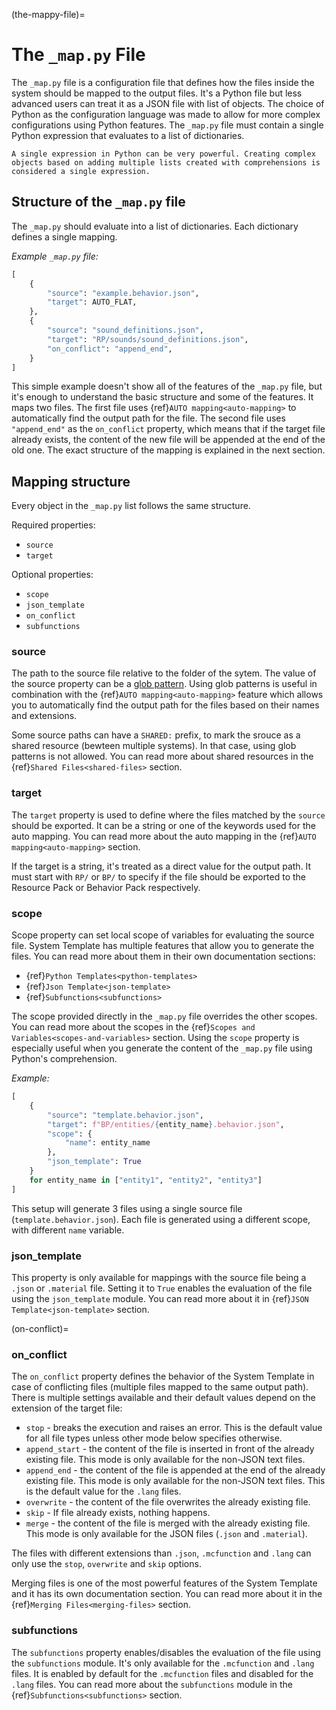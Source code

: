(the-mappy-file)=
# The `_map.py` File

The `_map.py` file is a configuration file that defines how the files inside the system should be mapped to the output files. It's a Python file but less advanced users can treat it as a JSON file with list of objects. The choice of Python as the configuration language was made to allow for more complex configurations using Python features. The `_map.py` file must contain a single Python expression that evaluates to a list of dictionaries.

```{note}
A single expression in Python can be very powerful. Creating complex objects based on adding multiple lists created with comprehensions is considered a single expression.
```

## Structure of the `_map.py` file

The `_map.py` should evaluate into a list of dictionaries. Each dictionary defines a single mapping. 

_Example `_map.py` file:_
```py
[
    {
        "source": "example.behavior.json",
        "target": AUTO_FLAT,
    },
    {
        "source": "sound_definitions.json",
        "target": "RP/sounds/sound_definitions.json",
        "on_conflict": "append_end",
    }
]
```

This simple example doesn't show all of the features of the `_map.py` file, but it's enough to understand the basic structure and some of the features. It maps two files. The first file uses {ref}`AUTO mapping<auto-mapping>` to automatically find the output path for the file. The second file uses `"append_end"` as the `on_conflict` property, which means that if the target file already exists, the content of the new file will be appended at the end of the old one. The exact structure of the mapping is explained in the next section.

## Mapping structure
Every object in the `_map.py` list follows the same structure.

Required properties:
- `source`
- `target`

Optional properties:
- `scope`
- `json_template`
- `on_conflict`
- `subfunctions`


### source
The path to the source file relative to the folder of the sytem. The value of the source property can be a [glob pattern](https://en.wikipedia.org/wiki/Glob_(programming)). Using glob patterns is useful in combination with the {ref}`AUTO mapping<auto-mapping>` feature which allows you to automatically find the output path for the files based on their names and extensions. 

Some source paths can have a `SHARED:` prefix, to mark the srouce as a shared resource (bewteen multiple systems). In that case, using glob patterns is not allowed. You can read more about shared resources in the {ref}`Shared Files<shared-files>` section.

### target
The `target` property is used to define where the files matched by the `source` should be exported. It can be a string or one of the keywords used for the auto mapping. You can read more about the auto mapping in the {ref}`AUTO mapping<auto-mapping>` section.

If the target is a string, it's treated as a direct value for the output path. It must start with `RP/` or `BP/` to specify if the file should be exported to the Resource Pack or Behavior Pack respectively.

### scope
Scope property can set local scope of variables for evaluating the source file. System Template has multiple features that allow you to generate the files. You can read more about them in their own documentation sections:
- {ref}`Python Templates<python-templates>`
- {ref}`Json Template<json-template>`
- {ref}`Subfunctions<subfunctions>`

The scope provided directly in the `_map.py` file overrides the other scopes. You can read more about the scopes in the {ref}`Scopes and Variables<scopes-and-variables>` section. Using the `scope` property is especially useful when you generate the content of the `_map.py`  file using Python's comprehension.

_Example:_
```py
[
    {
        "source": "template.behavior.json",
        "target": f"BP/entities/{entity_name}.behavior.json",
        "scope": {
            "name": entity_name
        },
        "json_template": True
    }
    for entity_name in ["entity1", "entity2", "entity3"]
]
```
This setup will generate 3 files using a single source file (`template.behavior.json`). Each file is generated using a different scope, with different `name` variable.

### json_template
This property is only available for mappings with the source file being a `.json` or `.material` file. Setting it to `True` enables the evaluation of the file using the `json_template` module. You can read more about it in {ref}`JSON Template<json-template>` section.

(on-conflict)=
### on_conflict
The `on_conflict` property defines the behavior of the System Template in case of conflicting files (multiple files mapped to the same output path). There is multiple settings available and their default values depend on the extension of the target file:

- `stop` - breaks the execution and raises an error. This is the default value for all file types unless other mode below specifies otherwise.
- `append_start` - the content of the file is inserted in front of the already existing file. This mode is only available for the non-JSON text files.
- `append_end` - the content of the file is appended at the end of the already existing file. This mode is only available for the non-JSON text files. This is the default value for the `.lang` files.
- `overwrite` - the content of the file overwrites the already existing file.
- `skip` - If file already exists, nothing happens.
- `merge` - the content of the file is merged with the already existing file. This mode is only available for the JSON files (`.json` and `.material`).

The files with different extensions than `.json`, `.mcfunction` and `.lang` can only use the `stop`, `overwrite` and `skip` options.

Merging files is one of the most powerful features of the System Template and it has its own documentation section. You can read more about it in the {ref}`Merging Files<merging-files>` section.

### subfunctions
The `subfunctions` property enables/disables the evaluation of the file using the `subfunctions` module. It's only available for the `.mcfunction` and `.lang` files. It is enabled by default for the `.mcfunction` files and disabled for the `.lang` files. You can read more about the `subfunctions` module in the {ref}`Subfunctions<subfunctions>` section.




